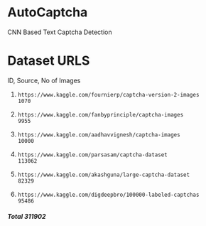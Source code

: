 # AutoCaptcha
CNN Based Text Captcha Detection

# Dataset URLS
ID, Source, No of Images
1.     https://www.kaggle.com/fournierp/captcha-version-2-images            1070
2.     https://www.kaggle.com/fanbyprinciple/captcha-images	                9955
3.     https://www.kaggle.com/aadhavvignesh/captcha-images	               10000
5.     https://www.kaggle.com/parsasam/captcha-dataset	                  113062
6.     https://www.kaggle.com/akashguna/large-captcha-dataset	             82329
7.     https://www.kaggle.com/digdeepbro/100000-labeled-captchas	         95486
##### Total 311902


